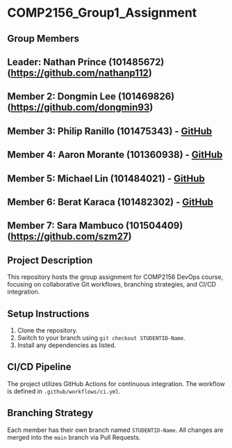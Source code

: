 # COMP2156_Group1_Assignment

## Group Members

## Leader: Nathan Prince (101485672)(https://github.com/nathanp112)
## Member 2: Dongmin Lee (101469826)(https://github.com/dongmin93)
## Member 3: Philip Ranillo (101475343) - [GitHub](https://github.com/A-ranillo)
## Member 4: Aaron Morante (101360938) - [GitHub](https://github.com/a4rxn)
## Member 5: Michael Lin (101484021) - [GitHub](https://github.com/Aasurra)
## Member 6: Berat Karaca (101482302) - [GitHub](https://github.com/Hmmvice)
## Member 7: Sara Mambuco (101504409)(https://github.com/szm27)

 ## Project Description

 This repository hosts the group assignment for COMP2156 DevOps course, focusing on collaborative Git workflows, branching strategies, and CI/CD integration.

 ## Setup Instructions

 1. Clone the repository.
 2. Switch to your branch using `git checkout STUDENTID-Name`.
 3. Install any dependencies as listed.

 ## CI/CD Pipeline
 The project utilizes GitHub Actions for continuous integration. The workflow is defined in `.github/workflows/ci.yml`.

 ## Branching Strategy

 Each member has their own branch named `STUDENTID-Name`.
 All changes are merged into the `main` branch via Pull Requests. 
